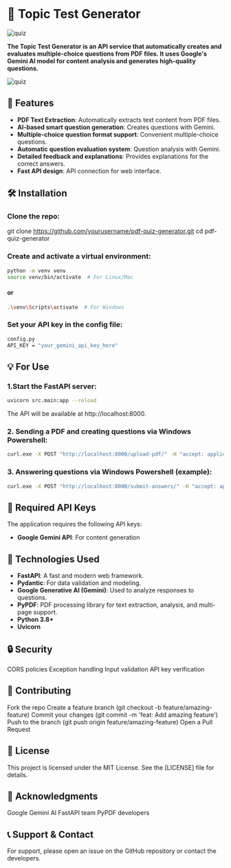# 🔑 Topic Test Generator

![quiz](https://github.com/Talha-Bicak/YolAI/blob/main/img/MiniTestQuestions.jpeg)

**The Topic Test Generator is an API service that automatically creates and evaluates multiple-choice questions from PDF files. It uses Google's Gemini AI model for content analysis and generates high-quality questions.**

![quiz](https://github.com/Talha-Bicak/YolAI/blob/main/img/MiniTestResult.jpeg)

## 🚀 Features

- **PDF Text Extraction**: Automatically extracts text content from PDF files.
- **AI-based smart question generation**: Creates questions with Gemini.
- **Multiple-choice question format support**: Convenient multiple-choice questions.
- **Automatic question evaluation system**: Question analysis with Gemini.
- **Detailed feedback and explanations**: Provides explanations for the correct answers.
- **Fast API design**: API connection for web interface.

## 🛠️ Installation

### Clone the repo:

git clone https://github.com/yourusername/pdf-quiz-generator.git
cd pdf-quiz-generator

### Create and activate a virtual environment:

```bash
python -m venv venv
source venv/bin/activate  # For Linux/Mac
```

#### or

```bash
.\venv\Scripts\activate  # For Windows
```

### Set your API key in the config file:

```bash
config.py
API_KEY = "your_gemini_api_key_here"
```

## 💡 For Use

### 1.Start the FastAPI server:

```bash
uvicorn src.main:app --reload
```

The API will be available at http://localhost:8000.


### 2. Sending a PDF and creating questions via Windows Powershell:

```bash
curl.exe -X POST "http://localhost:8000/upload-pdf/" -H "accept: application/json" -H "Content-Type: multipart/form-data" -F "file=@PDF_PATH"
```

### 3. Answering questions via Windows Powershell (example):

```bash
curl.exe -X POST "http://localhost:8000/submit-answers/" -H "accept: application/json" -H "Content-Type: application/json" -d '{"answers":{"1":"A","2":"A","3":"A","4":"A","5":"A","6":"A","7":"A","8":"A","9":"A","10":"A"}}'
```

## 🔑 Required API Keys

The application requires the following API keys:

- **Google Gemini API**: For content generation

## 🔧 Technologies Used

- **FastAPI**: A fast and modern web framework.
- **Pydantic**: For data validation and modeling.
- **Google Generative AI (Gemini)**: Used to analyze responses to questions.
- **PyPDF**: PDF processing library for text extraction, analysis, and multi-page support.
- **Python 3.8+**
- **Uvicorn**

## 🔒 Security
CORS policies Exception handling Input validation API key verification

## 🤝 Contributing
Fork the repo Create a feature branch (git checkout -b feature/amazing-feature) Commit your changes (git commit -m 'feat: Add amazing feature') Push to the branch (git push origin feature/amazing-feature) Open a Pull Request

## 📜 License
This project is licensed under the MIT License. See the [LICENSE] file for details.

## 🙏 Acknowledgments
Google Gemini AI FastAPI team PyPDF developers

## 📞 Support & Contact
For support, please open an issue on the GitHub repository or contact the developers.
